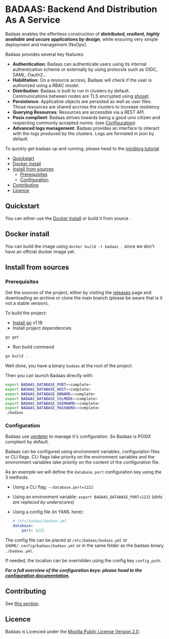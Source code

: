 # BADAAS: Backend And Distribution As A Service

Badaas enables the effortless construction of ***distributed, resilient, highly available and secure applications by design***, while ensuring very simple deployment and management (NoOps). 

Badaas provides several key features:

- **Authentication**: Badaas can authenticate users using its internal authentication scheme or externally by using protocols such as OIDC, SAML, Oauth2...
- **Habilitation**: On a resource access, Badaas will check if the user is authorized using a RBAC model.
- **Distribution**: Badaas is built to run in clusters by default. Communications between nodes are TLS encrypted using [shoset](https://github.com/ditrit/shoset).
- **Persistence**: Applicative objects are persisted as well as user files. Those resources are shared accross the clusters to increase resiliency.
- **Querying Resources**: Resources are accessible via a REST API.
- **Posix complient**: Badaas strives towards being a good unix citizen and respecting commonly accepted norms. (see [Configuration](#configuration))
- **Advanced logs management**: Badaas provides an interface to interact with the logs produced by the clusters. Logs are formated in json by default.

To quickly get badaas up and running, please head to the [miniblog tutorial](<!-- TODO: link the miniblog tutorial here -->)

- [Quickstart](#quickstart)
- [Docker install](#docker-install)
- [Install from sources](#install-from-sources)
  - [Prerequisites](#prerequisites)
  - [Configuration](#configuration)
- [Contributing](#contributing)
- [Licence](#licence)

## Quickstart

You can either use the [Docker Install](#docker-install) or build it from source .

## Docker install

You can build the image using `docker build -t badaas .` since we don't have an official docker image yet.

## Install from sources

### Prerequisites

Get the sources of the project, either by visiting the [releases](https://github.com/ditrit/badaas/releases) page and downloading an archive or clone the main branch (please be aware that is it not a stable version).

To build the project:

- [Install go](https://go.dev/dl/#go1.18.4) v1.18
- Install project dependencies

```bash
go get
```

- Run build command

```bash
go build .
```

Well done, you have a binary `badaas` at the root of the project.

Then you can launch Badaas directly with:

```bash
export BADAAS_DATABASE_PORT=<complete>
export BADAAS_DATABASE_HOST=<complete>
export BADAAS_DATABASE_DBNAME=<complete>
export BADAAS_DATABASE_SSLMODE=<complete>
export BADAAS_DATABASE_USERNAME=<complete>
export BADAAS_DATABASE_PASSWORD=<complete>
./badaas 
```

### Configuration

Badaas use [verdeter](https://github.com/ditrit/verdeter) to manage it's configuration. So Badaas is POSIX complient by default.

Badaas can be configured using environment variables, configuration files or CLI flags.
CLI flags take priority on the environment variables and the environment variables take priority on the content of the configuration file.

As an exemple we will define the `database.port` configuration key using the 3 methods:

- Using a CLI flag: `--database.port=1222`
- Using an environment variable: `export BADAAS_DATABASE_PORT=1222` (*dots are replaced by underscores*)
- Using a config file (in YAML here):

    ```yml
    # /etc/badaas/badaas.yml
    database:
        port: 1222
    ```

The config file can be placed at `/etc/badaas/badaas.yml` or `$HOME/.config/badaas/badaas.yml` or in the same folder as the badaas binary `./badaas.yml`.

If needed, the location can be overridden using the config key `config_path`.

***For a full overview of the configuration keys: please head to the [configuration documentation](./configuration.md).***

## Contributing

See [this section](./CONTRIBUTING.md).

## Licence

Badaas is Licenced under the [Mozilla Public License Version 2.0](./LICENSE).
